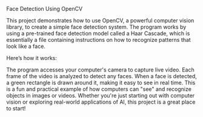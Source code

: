 Face Detection Using OpenCV

This project demonstrates how to use OpenCV, a powerful computer vision library, to create a simple face detection system. The program works by using a pre-trained face detection model called a Haar Cascade, which is essentially a file containing instructions on how to recognize patterns that look like a face.

Here’s how it works:

The program accesses your computer's camera to capture live video.
Each frame of the video is analyzed to detect any faces.
When a face is detected, a green rectangle is drawn around it, making it easy to see in real time.
This is a fun and practical example of how computers can "see" and recognize objects in images or videos. Whether you're just starting out with computer vision or exploring real-world applications of AI, this project is a great place to start!
